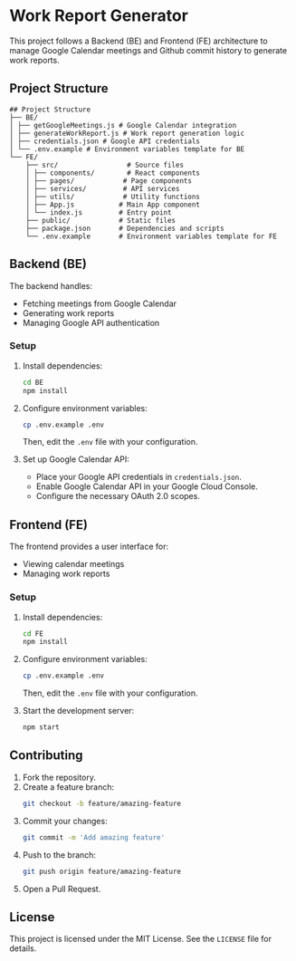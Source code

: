 # Work Report Generator

This project follows a Backend (BE) and Frontend (FE) architecture to manage Google Calendar meetings and Github commit history to generate work reports.

## Project Structure

```
## Project Structure 
├── BE/
│ ├── getGoogleMeetings.js # Google Calendar integration
│ ├── generateWorkReport.js # Work report generation logic
│ ├── credentials.json # Google API credentials
│ └── .env.example # Environment variables template for BE
└── FE/
    ├── src/                 # Source files
    │ ├── components/        # React components
    │ ├── pages/            # Page components
    │ ├── services/         # API services
    │ ├── utils/            # Utility functions
    │ ├── App.js           # Main App component
    │ └── index.js         # Entry point
    ├── public/            # Static files
    ├── package.json       # Dependencies and scripts
    └── .env.example       # Environment variables template for FE
```

## Backend (BE)

The backend handles:
- Fetching meetings from Google Calendar
- Generating work reports
- Managing Google API authentication

### Setup

1. Install dependencies:

   ```bash
   cd BE
   npm install
   ```

2. Configure environment variables:

   ```bash
   cp .env.example .env
   ```
   Then, edit the `.env` file with your configuration.

3. Set up Google Calendar API:
   - Place your Google API credentials in `credentials.json`.
   - Enable Google Calendar API in your Google Cloud Console.
   - Configure the necessary OAuth 2.0 scopes.

## Frontend (FE)

The frontend provides a user interface for:
- Viewing calendar meetings
- Managing work reports

### Setup

1. Install dependencies:

   ```bash
   cd FE
   npm install
   ```

2. Configure environment variables:

   ```bash
   cp .env.example .env
   ```
   Then, edit the `.env` file with your configuration.

3. Start the development server:

   ```bash
   npm start
   ```

## Contributing

1. Fork the repository.
2. Create a feature branch:
   ```bash
   git checkout -b feature/amazing-feature
   ```
3. Commit your changes:
   ```bash
   git commit -m 'Add amazing feature'
   ```
4. Push to the branch:
   ```bash
   git push origin feature/amazing-feature
   ```
5. Open a Pull Request.

## License

This project is licensed under the MIT License. See the `LICENSE` file for details.

